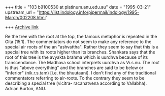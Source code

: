 +++
title = "103 b9100530 at platinum.anu.edu.au"
date = "1995-03-21"
upstream_url = "https://list.indology.info/pipermail/indology/1995-March/002208.html"

+++
[Archive link](https://list.indology.info/pipermail/indology/1995-March/002208.html)

Re the tree with the root at the top, the famous metaphor is repeated
in the Gita (15.1).  The commentators do not seem to make any
reference to the special air roots of the an "ashvattha". Rather they
seem to say that this is a special tree with its roots higher than
its branches.
	Shankara says that the root of this tree is the avyakta brahma
which is uurdhva because of its transcendance. The Madhava school
interprets uurdhva as Vi.s.nu. The root is thus "above everything" and the
branches are said to be below or "inferior" (nik.r.s.tam) [i.e. the bhuutaani].
      I don't find any of the traditional commentators referring to air-roots.
To the contrary they seem to be describing a special tree (vicitra-
racanatvena according to Vallabha).
Adrian Burton, ANU.






